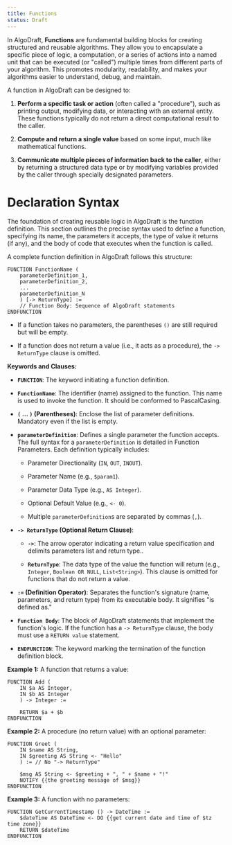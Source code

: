 ```yaml
---
title: Functions
status: Draft
---
```

In AlgoDraft, **Functions** are fundamental building blocks for creating structured and reusable algorithms. They allow you to encapsulate a specific piece of logic, a computation, or a series of actions into a named unit that can be executed (or "called") multiple times from different parts of your algorithm. This promotes modularity, readability, and makes your algorithms easier to understand, debug, and maintain.

A function in AlgoDraft can be designed to:

1. **Perform a specific task or action** (often called a "procedure"), such as printing output, modifying data, or interacting with an external entity. These functions typically do not return a direct computational result to the caller.

2. **Compute and return a single value** based on some input, much like mathematical functions.

3. **Communicate multiple pieces of information back to the caller**, either by returning a structured data type or by modifying variables provided by the caller through specially designated parameters.
# Declaration Syntax

The foundation of creating reusable logic in AlgoDraft is the function definition. This section outlines the precise syntax used to define a function, specifying its name, the parameters it accepts, the type of value it returns (if any), and the body of code that executes when the function is called.

A complete function definition in AlgoDraft follows this structure:

```
FUNCTION FunctionName (
    parameterDefinition_1,
    parameterDefinition_2,
    ...
    parameterDefinition_N
	) [-> ReturnType] :=
    // Function Body: Sequence of AlgoDraft statements
ENDFUNCTION
```

*   If a function takes no parameters, the parentheses `()` are still required but will be empty.

*   If a function does not return a value (i.e., it acts as a procedure), the `-> ReturnType` clause is omitted.

**Keywords and Clauses:**

*   **`FUNCTION`**: The keyword initiating a function definition.

*   **`FunctionName`**: The identifier (name) assigned to the function. This name is used to invoke the function. It should be conformed to PascalCasing.

*   **`(` ... `)` (Parentheses)**: Enclose the list of parameter definitions. Mandatory even if the list is empty.

*   **`parameterDefinition`**: Defines a single parameter the function accepts. The full syntax for a `parameterDefinition` is detailed in Function Parameters. Each definition typically includes:

    *   Parameter Directionality (`IN`, `OUT`, `INOUT`).
    
    *   Parameter Name (e.g., `$param1`).
    
    *   Parameter Data Type (e.g., `AS Integer`).
    
    *   Optional Default Value (e.g., `<- 0`).
    
    *   Multiple `parameterDefinition`s are separated by commas (`,`).

*   **`-> ReturnType` (Optional Return Clause)**:

    *   **`->`**: The arrow operator indicating a return value specification and delimits parameters list and return type..
    
    *   **`ReturnType`**: The data type of the value the function will return (e.g., `Integer`, `Boolean OR NULL`, `List<String>`). This clause is omitted for functions that do not return a value.

*   **`:=` (Definition Operator)**: Separates the function's signature (name, parameters, and return type) from its executable body. It signifies "is defined as."

*   **`Function Body`**: The block of AlgoDraft statements that implement the function's logic. If the function has a `-> ReturnType` clause, the body must use a `RETURN value` statement.

*   **`ENDFUNCTION`**: The keyword marking the termination of the function definition block.

**Example 1:** A function that returns a value:

```AlgoDraft
FUNCTION Add (
	IN $a AS Integer,
	IN $b AS Integer
	) -> Integer :=
	
	RETURN $a + $b
ENDFUNCTION
```

**Example 2:** A procedure (no return value) with an optional parameter:

```AlgoDraft
FUNCTION Greet (
	IN $name AS String,
	IN $greeting AS String <- "Hello"
	) := // No "-> ReturnType"
	
	$msg AS String <- $greeting + ", " + $name + "!"
	NOTIFY {{the greeting message of $msg}}
ENDFUNCTION
```

**Example 3:** A function with no parameters:

```AlgoDraft
FUNCTION GetCurrentTimestamp () -> DateTime :=
	$dateTime AS DateTime <- DO {{get current date and time of $tz time zone}}
	RETURN $dateTime
ENDFUNCTION
```
